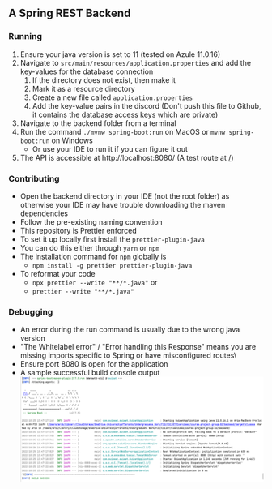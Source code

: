 ## A Spring REST Backend

### Running

1. Ensure your java version is set to 11 (tested on Azule 11.0.16)
2. Navigate to `src/main/resources/application.properties` and add the key-values for the database connection
    1. If the directory does not exist, then make it
    2. Mark it as a resource directory
    3. Create a new file called `application.properties`
    4. Add the key-value pairs in the discord (Don't push this file to Github, it contains the database access keys which are private)
3. Navigate to the backend folder from a terminal
4. Run the command `./mvnw spring-boot:run` on MacOS or `mvnw spring-boot:run` on Windows
    - Or use your IDE to run it if you can figure it out
5. The API is accessible at http://localhost:8080/ (A test route at [/](http://localhost:8080/))

### Contributing

-   Open the backend directory in your IDE (not the root folder) as otherwise your IDE may have trouble downloading the maven dependencies
-   Follow the pre-existing naming convention
-   This repository is Prettier enforced
-   To set it up locally first install the `prettier-plugin-java`
-   You can do this either through `yarn` or `npm`
-   The installation command for `npm` globally is
    -   `npm install -g prettier prettier-plugin-java`
-   To reformat your code
    -   `npx prettier --write "**/*.java"` or
    -   `prettier --write "**/*.java"`

### Debugging

-   An error during the run command is usually due to the wrong java version
-   "The Whitelabel error" / "Error handling this Response" means you are missing imports specific to Spring or have misconfigured routes\
-   Ensure port 8080 is open for the application
-   A sample successful build console output ![img.png](img.png)
